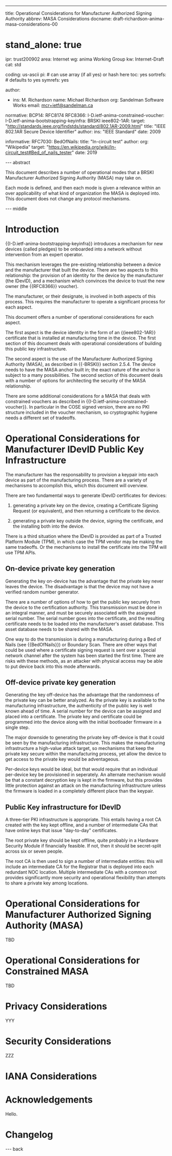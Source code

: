 ---
title: Operational Considerations for Manufacturer Authorized Signing Authority
abbrev: MASA Considerations
docname: draft-richardson-anima-masa-considerations-00

# stand_alone: true

ipr: trust200902
area: Internet
wg: anima Working Group
kw: Internet-Draft
cat: std

coding: us-ascii
pi:    # can use array (if all yes) or hash here
  toc: yes
  sortrefs:   # defaults to yes
  symrefs: yes

author:


- ins: M. Richardson
  name: Michael Richardson
  org: Sandelman Software Works
  email: mcr+ietf@sandelman.ca

normative:
  BCP14: RFC8174
  RFC8366:
  I-D.ietf-anima-constrained-voucher:
  I-D.ietf-anima-bootstrapping-keyinfra: BRSKI
  ieee802-1AR:
    target: "http://standards.ieee.org/findstds/standard/802.1AR-2009.html"
    title: "IEEE 802.1AR Secure Device Identifier"
    author:
      ins: "IEEE Standard"
    date: 2009

informative:
  RFC7030:
  BedOfNails:
    title: "In-circuit test"
    author:
      org: "Wikipedia"
    target: "https://en.wikipedia.org/wiki/In-circuit_test#Bed_of_nails_tester"
    date: 2019

--- abstract

This document describes a number of operational modes that a
BRSKI Manufacturer Authorized Signing Authority (MASA) may take on.

Each mode is defined, and then each mode is given a relevance
within an over applicability of what kind of organization the
MASA is deployed into.  This document does not change any
protocol mechanisms.

--- middle

# Introduction

{{I-D.ietf-anima-bootstrapping-keyinfra}} introduces a mechanism for
new devices (called pledges) to be onboarded into a network without
intervention from an expert operator.

This mechanism leverages the pre-existing relationship between a device and
the manufacturer that built the device.  There are two aspects to this
relationship: the provision of an identity for the device by the
manufacturer (the IDevID), and a mechanism which convinces the device to
trust the new owner (the {{RFC8366}} voucher).

The manufacturer, or their designate, is involved in both aspects of this
process.  This requires the manufacturer to operate a significant process for
each aspect.

This document offers a number of operational considerations for each aspect.

The first aspect is the device identity in the form of an {{ieee802-1AR}}
certificate that is installed at manufacturing time in the device.  The first
section of this document deals with operational considerations of building
this public key infrastructure.

The second aspect is the use of the Manufacturer Authorized Signing Authority
(MASA), as described in {{-BRSKI}} section 2.5.4.   The device needs to have
the MASA anchor built in; the exact nature of the anchor is subject to a
many possibilities.  The second section of this document deals with a number
of options for architecting the security of the MASA relationship.

There are some additional considerations for a MASA that deals with
constrained vouchers as described in
{{I-D.ietf-anima-constrained-voucher}}. In particular in the COSE signed
version, there are no PKI structure included in the voucher mechanism, so
cryptographic hygiene needs a different set of tradeoffs.

# Operational Considerations for Manufacturer IDevID Public Key Infrastructure

The manufacturer has the responsability to provision a keypair into each
device as part of the manufacturing process.  There are a variety of
mechanisms to accomplish this, which this document will overview.

There are two fundamental ways to generate IDevID certificates for devices:

1) generating a private key on the device, creating a Certificate Signing
Request (or equivalent), and then returning a certificate to the device.

2) generating a private key outside the device, signing the certificate, and
the installing both into the device.

There is a third situation where the IDevID is provided as part of a Trusted
Platform Module (TPM), in which case the TPM vendor may be making the same
tradeoffs.  Or the mechanisms to install the certificate into the TPM will
use TPM APIs.

## On-device private key generation

Generating the key on-device has the advantage that the private key never
leaves the device.  The disadvantage is that the device may not have a
verified random number generator.

There are a number of options of how to get the public key securely from the
device to the certification authority.  This transmission must be done in an
integral manner, and must be securely associated with the assigned serial
number.  The serial number goes into the certificate, and the resulting
certificate needs to be loaded into the manufacturer's asset database.
This asset database needs to be shared with the MASA.

One way to do the transmission is during a manufacturing during a Bed of
Nails (see {{BedOfNails}}) or Boundary Scan.   There are other ways that
could be used where a certificate signing request is sent over a special
network channel after the system has been started the first time.
There are risks with these methods, as an attacker with physical access may
be able to put device back into this mode afterwards.

## Off-device private key generation

Generating the key off-device has the advantage that the randomness of the
private key can be better analyzed.  As the private key is available to the
manufacturing infrastructure, the authenticity of the public key is well
known ahead of time.   A serial number for the device can be assigned and
placed into a certificate.  The private key and certificate could be
programmed into the device along with the initial bootloader firmware in a
single step.

The major downside to generating the private key off-device is that it could
be seen by the manufacturing infrastructure.  This makes the manufacturing
infrastructure a high-value attack target, so mechanisms that keep the
private key secure within the manufacturing process, yet allow the device to
get access to the private key would be adventageous.

Per-device keys would be ideal, but that would require that an individual
per-device key be provisioned in seperately.  An alternate mechanism would be
that a constant decryption key is kept in the firmware, but this provides
little protection against an attack on the manufacturing infrastructure
unless the firmware is loaded in a completely different place than the
keypair.

## Public Key infrastructure for IDevID

A three-tier PKI infrastructure is appropriate.  This entails having a root CA created with the key kept offline, and a number of intermediate CAs that have online keys that issue "day-to-day" certificates.

The root private key should be kept offline, quite probably in a Hardware Security Module if financially feasible.  If not, then it should be secret-split across six or seven people.

The root CA is then used to sign a number of intermediate entities: this will include an intermediate CA for the Registrar that is deployed into each redundant NOC location.  Multiple intermediate CAs with a common root provides significantly more security and operational flexibility than attempts to share a private key among locations.




# Operational Considerations for Manufacturer Authorized Signing Authority (MASA)

TBD

# Operational Considerations for Constrained MASA

TBD

# Privacy Considerations

YYY

# Security Considerations

ZZZ

# IANA Considerations

# Acknowledgements

Hello.

# Changelog


--- back

